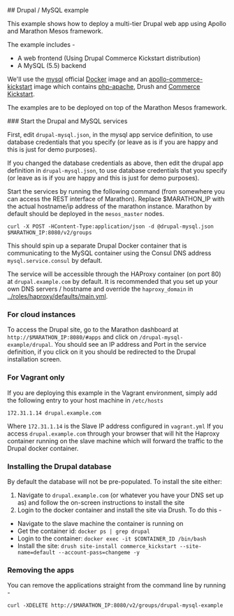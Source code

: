 ## Drupal / MySQL example

This example shows how to deploy a multi-tier Drupal web app using Apollo and Marathon Mesos framework.

The example includes -

* A web frontend (Using Drupal Commerce Kickstart distribution)
* A MySQL (5.5) backend

We'll use the [mysql](https://registry.hub.docker.com/_/mysql/) official [Docker](https://www.docker.com/) image and an [apollo-commerce-kickstart](https://registry.hub.docker.com/u/capgemini/apollo-commerce-kickstart/) image which contains [php-apache](https://registry.hub.docker.com/_/php/), Drush and [Commerce Kickstart](https://www.drupal.org/project/commerce_kickstart).

The examples are to be deployed on top of the Marathon Mesos framework.

### Start the Drupal and MySQL services

First, edit ```drupal-mysql.json```, in the mysql app service definition, to use database credentials that you specify (or leave as is if you are happy and this is just for demo purposes).

If you changed the database credentials as above, then edit the drupal app definition in ```drupal-mysql.json```, to use database credentials that you specify (or leave as is if you are happy and this is just for demo purposes).

Start the services by running the following command (from somewhere you can access the REST interface of Marathon). Replace $MARATHON_IP with the actual hostname/ip address of the marathon instance.
Marathon by default should be deployed in the ```mesos_master``` nodes.

```
curl -X POST -HContent-Type:application/json -d @drupal-mysql.json $MARATHON_IP:8080/v2/groups
```

This should spin up a separate Drupal Docker container that is communicating to the MySQL container using the Consul DNS address ```mysql.service.consul``` by default.

The service will be accessible through the HAProxy container (on port 80) at ```drupal.example.com``` by default. It is recommended that you set up your own DNS servers / hostname and override the ```haproxy_domain``` in [../roles/haproxy/defaults/main.yml](../roles/haproxy/defaults/main.yml).

### For cloud instances

To access the Drupal site, go to the Marathon dashboard at ```http://$MARATHON_IP:8080/#apps``` and click on ```/drupal-mysql-example/drupal```. You should see an IP address and Port in the service definition, if you click on it you should be redirected to the Drupal installation screen.

### For Vagrant only

If you are deploying this example in the Vagrant environment, simply add the following entry to your host machine in ```/etc/hosts```

```
172.31.1.14 drupal.example.com
```

Where ```172.31.1.14``` is the Slave IP address configured in ```vagrant.yml```
If you access ```drupal.example.com``` through your browser that will hit the Haproxy container
running on the slave machine which will forward the traffic to the Drupal docker container.

### Installing the Drupal database

By default the database will not be pre-populated. To install the site either:

1. Navigate to ```drupal.example.com``` (or whatever you have your DNS set up as) and follow the on-screen instructions to install the site
2. Login to the docker container and install the site via Drush. To do this -
  - Navigate to the slave machine the container is running on
  - Get the container id: ```docker ps | grep drupal```
  - Login to the container: ```docker exec -it $CONTAINER_ID /bin/bash```
  - Install the site:
  ```drush site-install commerce_kickstart --site-name=default --account-pass=changeme -y```

### Removing the apps

You can remove the applications straight from the command line by running -

```
curl -XDELETE http://$MARATHON_IP:8080/v2/groups/drupal-mysql-example
```
